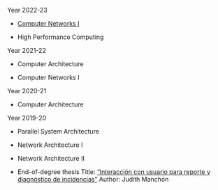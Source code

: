 Year 2022-23

- [Computer Networks I](dperdices.github.io/redes1-1391-2022)

- High Performance Computing

Year 2021-22

- Computer Architecture

- Computer Networks I

Year 2020-21

- Computer Architecture

Year 2019-20

- Parallel System Architecture

- Network Architecture I

- Network Architecture II

- End-of-degree thesis Title: [“Interacción con usuario para reporte y diagnóstico de incidencias”](https://repositorio.uam.es/handle/10486/693709) Author: Judith Manchón